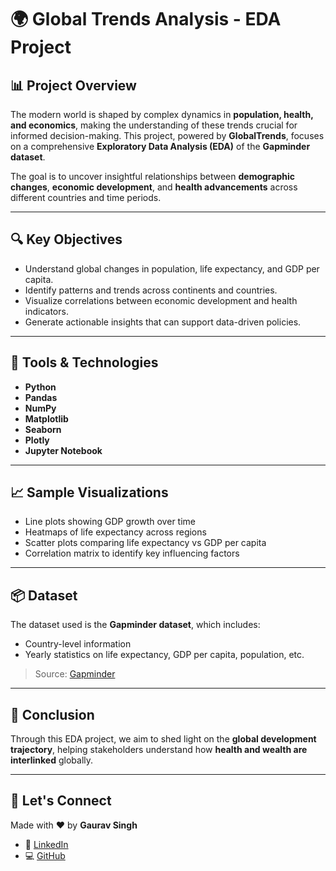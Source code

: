 # 🌍 Global Trends Analysis - EDA Project

## 📊 Project Overview

The modern world is shaped by complex dynamics in **population, health, and economics**, making the understanding of these trends crucial for informed decision-making. This project, powered by **GlobalTrends**, focuses on a comprehensive **Exploratory Data Analysis (EDA)** of the **Gapminder dataset**.

The goal is to uncover insightful relationships between **demographic changes**, **economic development**, and **health advancements** across different countries and time periods.

---

## 🔍 Key Objectives

- Understand global changes in population, life expectancy, and GDP per capita.
- Identify patterns and trends across continents and countries.
- Visualize correlations between economic development and health indicators.
- Generate actionable insights that can support data-driven policies.

---

## 🧰 Tools & Technologies

- **Python**
- **Pandas**
- **NumPy**
- **Matplotlib**
- **Seaborn**
- **Plotly**
- **Jupyter Notebook**

---

## 📈 Sample Visualizations

- Line plots showing GDP growth over time
- Heatmaps of life expectancy across regions
- Scatter plots comparing life expectancy vs GDP per capita
- Correlation matrix to identify key influencing factors

---

## 📦 Dataset

The dataset used is the **Gapminder dataset**, which includes:
- Country-level information
- Yearly statistics on life expectancy, GDP per capita, population, etc.

> Source: [Gapminder](https://www.gapminder.org/data/)

---

## 📌 Conclusion

Through this EDA project, we aim to shed light on the **global development trajectory**, helping stakeholders understand how **health and wealth are interlinked** globally.

---

## 🤝 Let's Connect

Made with ❤️ by **Gaurav Singh**

- 🔗 [LinkedIn](https://www.linkedin.com/in/gauravdataengg/)
- 💻 [GitHub](https://github.com/gauravsingh99984)

